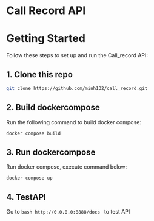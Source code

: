 # Call Record API
# Getting Started
Follơw these steps to set up and run the Call_record API:
## 1. Clone this repo
```bash
git clone https://github.com/minh132/call_record.git
```
## 2. Build dockercompose 
Run the following command to build docker compose:
```bash
docker compose build
```
## 3. Run dockercompose
Run docker compose, execute command below:
```bash
docker compose up
```
## 4. TestAPI
Go to ```bash http://0.0.0.0:8888/docs ``` to test API
